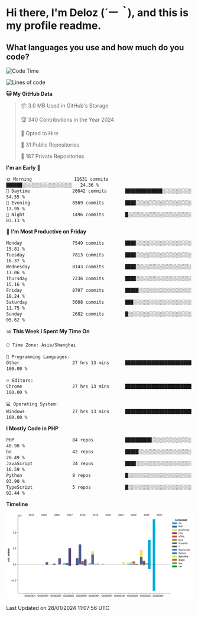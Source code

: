 # **Hi there, I'm Deloz (*´ー｀*), and this is my profile readme.**

## **What languages you use and how much do you code?**

<!--START_SECTION:waka-->
![Code Time](http://img.shields.io/badge/Code%20Time-3%2C247%20hrs%2046%20mins-blue)

![Lines of code](https://img.shields.io/badge/From%20Hello%20World%20I%27ve%20Written-54.7%20million%20lines%20of%20code-blue)

**🐱 My GitHub Data** 

> 📦 3.0 MB Used in GitHub's Storage 
 > 
> 🏆 340 Contributions in the Year 2024
 > 
> 💼 Opted to Hire
 > 
> 📜 31 Public Repositories 
 > 
> 🔑 187 Private Repositories 
 > 
**I'm an Early 🐤** 

```text
🌞 Morning                11631 commits       ██████░░░░░░░░░░░░░░░░░░░   24.36 % 
🌆 Daytime                26042 commits       ██████████████░░░░░░░░░░░   54.55 % 
🌃 Evening                8569 commits        ████░░░░░░░░░░░░░░░░░░░░░   17.95 % 
🌙 Night                  1496 commits        █░░░░░░░░░░░░░░░░░░░░░░░░   03.13 % 
```
📅 **I'm Most Productive on Friday** 

```text
Monday                   7549 commits        ████░░░░░░░░░░░░░░░░░░░░░   15.81 % 
Tuesday                  7813 commits        ████░░░░░░░░░░░░░░░░░░░░░   16.37 % 
Wednesday                8143 commits        ████░░░░░░░░░░░░░░░░░░░░░   17.06 % 
Thursday                 7236 commits        ████░░░░░░░░░░░░░░░░░░░░░   15.16 % 
Friday                   8707 commits        █████░░░░░░░░░░░░░░░░░░░░   18.24 % 
Saturday                 5608 commits        ███░░░░░░░░░░░░░░░░░░░░░░   11.75 % 
Sunday                   2682 commits        █░░░░░░░░░░░░░░░░░░░░░░░░   05.62 % 
```


📊 **This Week I Spent My Time On** 

```text
🕑︎ Time Zone: Asia/Shanghai

💬 Programming Languages: 
Other                    27 hrs 13 mins      █████████████████████████   100.00 % 

🔥 Editors: 
Chrome                   27 hrs 13 mins      █████████████████████████   100.00 % 

💻 Operating System: 
Windows                  27 hrs 13 mins      █████████████████████████   100.00 % 
```

**I Mostly Code in PHP** 

```text
PHP                      84 repos            ██████████░░░░░░░░░░░░░░░   40.98 % 
Go                       42 repos            █████░░░░░░░░░░░░░░░░░░░░   20.49 % 
JavaScript               34 repos            ████░░░░░░░░░░░░░░░░░░░░░   16.59 % 
Python                   8 repos             █░░░░░░░░░░░░░░░░░░░░░░░░   03.90 % 
TypeScript               5 repos             █░░░░░░░░░░░░░░░░░░░░░░░░   02.44 % 
```



**Timeline**

![Lines of Code chart](https://raw.githubusercontent.com/deloz/deloz/main/assets/bar_graph.png)


 Last Updated on 28/01/2024 11:07:56 UTC
<!--END_SECTION:waka-->
